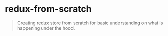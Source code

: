 # redux-from-scratch

> Creating redux store from scratch for basic understanding on what is happening under the hood.

